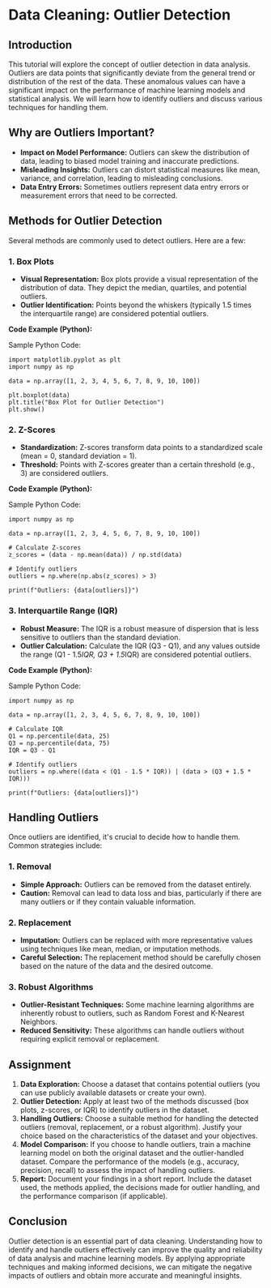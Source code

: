 # Data Cleaning: Outlier Detection

## Introduction

This tutorial will explore the concept of outlier detection in data analysis. Outliers are data points that significantly deviate from the general trend or distribution of the rest of the data. These anomalous values can have a significant impact on the performance of machine learning models and statistical analysis.  We will learn how to identify outliers and discuss various techniques for handling them.

## Why are Outliers Important?

- **Impact on Model Performance:** Outliers can skew the distribution of data, leading to biased model training and inaccurate predictions. 
- **Misleading Insights:** Outliers can distort statistical measures like mean, variance, and correlation, leading to misleading conclusions.
- **Data Entry Errors:** Sometimes outliers represent data entry errors or measurement errors that need to be corrected.

## Methods for Outlier Detection

Several methods are commonly used to detect outliers. Here are a few:

### 1. Box Plots

- **Visual Representation:** Box plots provide a visual representation of the distribution of data. They depict the median, quartiles, and potential outliers.
- **Outlier Identification:** Points beyond the whiskers (typically 1.5 times the interquartile range) are considered potential outliers.

**Code Example (Python):**

Sample Python Code: 

```{language}
import matplotlib.pyplot as plt
import numpy as np

data = np.array([1, 2, 3, 4, 5, 6, 7, 8, 9, 10, 100])

plt.boxplot(data)
plt.title("Box Plot for Outlier Detection")
plt.show()
```

### 2. Z-Scores

- **Standardization:** Z-scores transform data points to a standardized scale (mean = 0, standard deviation = 1).
- **Threshold:** Points with Z-scores greater than a certain threshold (e.g., 3) are considered outliers.

**Code Example (Python):**

Sample Python Code: 

```{language}
import numpy as np

data = np.array([1, 2, 3, 4, 5, 6, 7, 8, 9, 10, 100])

# Calculate Z-scores
z_scores = (data - np.mean(data)) / np.std(data)

# Identify outliers
outliers = np.where(np.abs(z_scores) > 3)

print(f"Outliers: {data[outliers]}")
```

### 3. Interquartile Range (IQR)

- **Robust Measure:** The IQR is a robust measure of dispersion that is less sensitive to outliers than the standard deviation.
- **Outlier Calculation:** Calculate the IQR (Q3 - Q1), and any values outside the range (Q1 - 1.5*IQR, Q3 + 1.5*IQR) are considered potential outliers.

**Code Example (Python):**

Sample Python Code: 

```{language}
import numpy as np

data = np.array([1, 2, 3, 4, 5, 6, 7, 8, 9, 10, 100])

# Calculate IQR
Q1 = np.percentile(data, 25)
Q3 = np.percentile(data, 75)
IQR = Q3 - Q1

# Identify outliers
outliers = np.where((data < (Q1 - 1.5 * IQR)) | (data > (Q3 + 1.5 * IQR)))

print(f"Outliers: {data[outliers]}")
```

## Handling Outliers

Once outliers are identified, it's crucial to decide how to handle them. Common strategies include:

### 1. Removal

- **Simple Approach:** Outliers can be removed from the dataset entirely.
- **Caution:** Removal can lead to data loss and bias, particularly if there are many outliers or if they contain valuable information.

### 2. Replacement

- **Imputation:** Outliers can be replaced with more representative values using techniques like mean, median, or imputation methods.
- **Careful Selection:** The replacement method should be carefully chosen based on the nature of the data and the desired outcome.

### 3. Robust Algorithms

- **Outlier-Resistant Techniques:** Some machine learning algorithms are inherently robust to outliers, such as Random Forest and K-Nearest Neighbors.
- **Reduced Sensitivity:** These algorithms can handle outliers without requiring explicit removal or replacement.

## Assignment

1. **Data Exploration:** Choose a dataset that contains potential outliers (you can use publicly available datasets or create your own). 
2. **Outlier Detection:** Apply at least two of the methods discussed (box plots, z-scores, or IQR) to identify outliers in the dataset. 
3. **Handling Outliers:** Choose a suitable method for handling the detected outliers (removal, replacement, or a robust algorithm). Justify your choice based on the characteristics of the dataset and your objectives. 
4. **Model Comparison:** If you choose to handle outliers, train a machine learning model on both the original dataset and the outlier-handled dataset. Compare the performance of the models (e.g., accuracy, precision, recall) to assess the impact of handling outliers. 
5. **Report:** Document your findings in a short report. Include the dataset used, the methods applied, the decisions made for outlier handling, and the performance comparison (if applicable).

## Conclusion

Outlier detection is an essential part of data cleaning. Understanding how to identify and handle outliers effectively can improve the quality and reliability of data analysis and machine learning models. By applying appropriate techniques and making informed decisions, we can mitigate the negative impacts of outliers and obtain more accurate and meaningful insights. 

